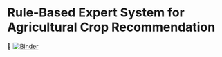 # Rule-Based Expert System for Agricultural Crop Recommendation
🚀 [![Binder](https://mybinder.org/badge_logo.svg)](https://mybinder.org/v2/gh/Masonga-Dev/AI_Group4_ExpertSystem_Assignment2/main?urlpath=proxy/5000/)

